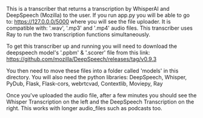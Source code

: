 This is a transcriber that returns a transcription by WhisperAI and DeepSpeech (Mozilla) to the user. If you run app.py you will be able to go to: https://127.0.0.0/5000 where you will see the file uploader. It is compatible with: '.wav', '.mp3' and '.mp4' audio files. This transcriber uses Ray to run the two transcription functions simultaneously.

To get this transcriber up and running you will need to download the deepspeech model's '.ppbm' & '.scorer' file from this link:
https://github.com/mozilla/DeepSpeech/releases/tag/v0.9.3

You then need to move these files into a folder called 'models' in this directory.
You will also need the python libraries:
DeepSpeech,
Whisper,
PyDub,
Flask,
Flask-cors,
webrtcvad,
Contextlib,
Moviepy,
Ray

Once you've uploaded the audio file, after a few minutes you should see the Whisper Transcription on the left and the DeepSpeech Transcription on the right. This works with longer audio_files such as podcasts too.

